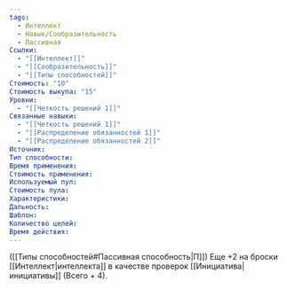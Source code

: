 ```yaml
---
tags:
  - Интеллект
  - Навык/Сообразительность
  - Пассивная
Ссылки:
  - "[[Интеллект]]"
  - "[[Сообразительность]]"
  - "[[Типы способностей]]"
Стоимость: "10"
Стоимость выкупа: "15"
Уровни:
  - "[[Четкость решений 1]]"
Связанные навыки:
  - "[[Четкость решений 1]]"
  - "[[Распределение обязанностей 1]]"
  - "[[Распределение обязанностей 2]]"
Источник:
Тип способности:
Время применения:
Стоимость применения:
Используемый пул:
Стоимость пула:
Характеристики:
Дальность:
Шаблон:
Количество целей:
Время действия:
---
```

([[Типы способностей#Пассивная способность|П]]) Еще +2 на броски [[Интеллект|интеллекта]] в качестве проверок [[Инициатива|инициативы]] (Всего + 4).